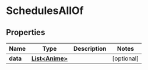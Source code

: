 

# SchedulesAllOf


## Properties

| Name | Type | Description | Notes |
|------------ | ------------- | ------------- | -------------|
|**data** | [**List&lt;Anime&gt;**](Anime.md) |  |  [optional] |



